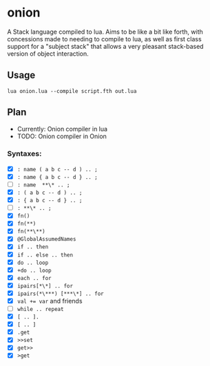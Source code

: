 # onion

A Stack language compiled to lua. Aims to be like a bit like forth, with concessions made to needing to compile to lua, as well as first class support for a "subject stack" that allows a very pleasant stack-based version of object interaction.

## Usage

`lua onion.lua --compile script.fth out.lua`


## Plan

- Currently: Onion compiler in lua
- TODO: Onion compiler in Onion


### Syntaxes:

- [x] `: name ( a b c -- d ) .. ;`
- [x] `: name { a b c -- d } .. ;`
- [ ] `: name  **\* .. ;`
- [x] `: ( a b c -- d ) .. ;`
- [x] `: { a b c -- d } .. ;`
- [ ] `: **\* .. ;`
- [x] `fn()`
- [x] `fn(**)`
- [x] `fn(**\**)`
- [x] `@GlobalAssumedNames`
- [x] `if .. then`
- [x] `if .. else .. then`
- [x] `do .. loop`
- [x] `+do .. loop` 
- [x] `each .. for`
- [x] `ipairs[*\*] .. for`
- [x] `ipairs(*\***) [***\*] .. for`
- [x] `val += var` and friends
- [ ] `while .. repeat`
- [x] `[ .. ].` 
- [x] `[ .. ]`
- [x] `.get`
- [x] `>>set`
- [x] `get>>`
- [x] `>get`
